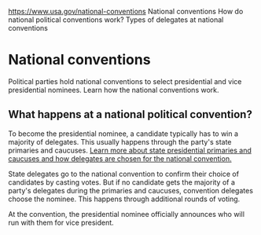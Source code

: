 

https://www.usa.gov/national-conventions
National conventions
How do national political conventions work?
Types of delegates at national conventions

National conventions
====================

Political parties hold national conventions to select presidential and vice presidential nominees. Learn how the national conventions work.

**What happens at a national political convention?**
----------------------------------------------------

To become the presidential nominee, a candidate typically has to win a majority of delegates. This usually happens through the party's state primaries and caucuses.
[Learn more about state presidential primaries and caucuses and how delegates are chosen for the national convention.](https://www.usa.gov/primaries-caucuses)

State delegates go to the national convention to confirm their choice of candidates by casting votes. But if no candidate gets the majority of a party's delegates during the primaries and caucuses, convention delegates choose the nominee. This happens through additional rounds of voting.

At the convention, the presidential nominee officially announces who will run with them for vice president.
